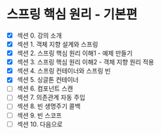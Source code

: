 # 스프링 핵심 원리 - 기본편  


- [x] 섹션 0. 강의 소개  
- [x] 섹션 1. 객체 지향 설계와 스프링  
- [x] 섹션 2. 스프링 핵심 원리 이해1 - 예제 만들기  
- [x] 섹션 3. 스프링 핵심 원리 이해2 - 객체 지향 원리 적용  
- [x] 섹션 4. 스프링 컨테이너와 스프링 빈  
- [x] 섹션 5. 싱글톤 컨테이너  
- [ ] 섹션 6. 컴포넌트 스캔  
- [ ] 섹션 7. 의존관계 자동 주입  
- [ ] 섹션 8. 빈 생명주기 콜백  
- [ ] 섹션 9. 빈 스코프  
- [ ] 섹션 10. 다음으로  